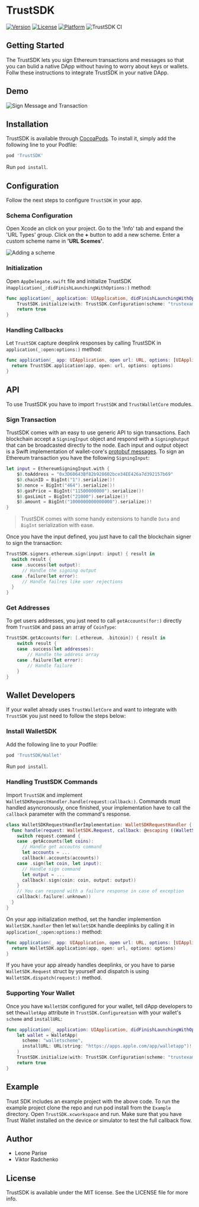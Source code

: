 # TrustSDK

[![Version](https://img.shields.io/cocoapods/v/TrustSDK.svg?style=flat)](https://cocoapods.org/pods/TrustSDK)
[![License](https://img.shields.io/cocoapods/l/TrustSDK.svg?style=flat)](https://cocoapods.org/pods/TrustSDK)
[![Platform](https://img.shields.io/cocoapods/p/TrustSDK.svg?style=flat)](https://cocoapods.org/pods/TrustSDK)
![TrustSDK CI](https://github.com/trustwallet/TrustSDK-iOS/workflows/TrustSDK%20CI/badge.svg)

## Getting Started

The TrustSDK lets you sign Ethereum transactions and messages so that you can bulid a native DApp without having to worry about keys or wallets. Follw these instructions to integrate TrustSDK in your native DApp.

## Demo

![Sign Message and Transaction](docs/demo.gif)


## Installation

TrustSDK is available through [CocoaPods](https://cocoapods.org). To install it, simply add the following line to your Podfile:

```ruby
pod 'TrustSDK'
```

Run `pod install`.

## Configuration

Follow the next steps to configure `TrustSDK` in your app.

### Schema Configuration

Open Xcode an click on your project. Go to the 'Info' tab and expand the 'URL Types' group. Click on the **+** button to add a new scheme. Enter a custom scheme name in **'URL Scemes'**.

![Adding a scheme](docs/scheme.png)

### Initialization

Open `AppDelegate.swift` file and initialize TrustSDK in`application(_:didFinishLaunchingWithOptions:)` method:

```swift
func application(_ application: UIApplication, didFinishLaunchingWithOptions launchOptions: [UIApplicationLaunchOptionsKey: Any]?) -> Bool {
    TrustSDK.initialize(with: TrustSDK.Configuration(scheme: "trustexample"))
    return true
}
```

### Handling Callbacks

Let `TrustSDK` capture deeplink responses by calling TrustSDK in `application(_:open:options:)` method:

```swift
func application(_ app: UIApplication, open url: URL, options: [UIApplicationOpenURLOptionsKey : Any] = [:]) -> Bool {
  return TrustSDK.application(app, open: url, options: options)
}
```

## API

To use TrustSDK you have to import `TrustSDK` and `TrustWalletCore` modules.

### Sign Transaction

TrustSDK comes with an easy to use generic API to sign transactions. Each blockchain accept a `SigningInput` object and respond with a `SigningOutput` that can be broadcasted directly to the node. Each input and output object is a Swift implementation of wallet-core's [ protobuf messages](https://github.com/trustwallet/wallet-core/tree/master/src/proto). To sign an Ethereum transaction you have the following `SigningInput`:

```swift
let input = EthereumSigningInput.with {
    $0.toAddress = "0x3D60643Bf82b928602bce34EE426a7d392157b69"
    $0.chainID = BigInt("1").serialize()!
    $0.nonce = BigInt("464").serialize()!
    $0.gasPrice = BigInt("11500000000").serialize()!
    $0.gasLimit = BigInt("21000").serialize()!
    $0.amount = BigInt("1000000000000000").serialize()!
}
```

 > TrustSDK comes with some handy extensions to handle `Data` and `BigInt` serialization with ease.

Once you have the input defined, you just have to call the blockchain signer to sign the transaction:

```swift
TrustSDK.signers.ethereum.sign(input: input) { result in
  switch result {
  case .success(let output):
      // Handle the signing output
  case .failure(let error):
      // Handle failres like user rejections
  }
}
```

### Get Addresses

To get users addresses, you just need to call `getAccounts(for:)` directly from `TrustSDK` and pass an array of `CoinType`:

```swift
TrustSDK.getAccounts(for: [.ethereum, .bitcoin]) { result in
    switch result {
    case .success(let addresses):
        // Handle the address array
    case .failure(let error):
        // Handle failure
    }
}
```

## Wallet Developers
If your wallet already uses `TrustWalletCore` and want to integrate with `TrustSDK` you just need to follow the steps below:


### Install WalletSDK

Add the following line to your Podfile:


```ruby
pod 'TrustSDK/Wallet'
```

Run `pod install`.

### Handling TrustSDK Commands

Import `TrustSDK` and implement `WalletSDKRequestHandler.handle(request:callback:)`. Commands must handled asyncronously, once
finished, your implementation have to call the `callback` parameter with the command's response.


```swift
class WalletSDKRequestHandlerImplementation: WalletSDKRequestHandler {
  func handle(request: WalletSDK.Request, callback: @escaping ((WalletSDK.Response) -> Void)) {
    switch request.command {
    case .getAccounts(let coins):
      // Handle get accoutns command
      let accounts = ...
      callback(.accounts(accounts))
    case .sign(let coin, let input):
      // Handle sign command
      let output = ...
      callback(.sign(coin: coin, output: output))
    }    
    // You can respond with a failure response in case of exception
    callback(.failure(.unknown))
  }
}
```

On your app initialization method, set the handler implemention `WalletSDK.handler` then let `WalletSDK` handle deeplinks by calling it in `application(_:open:options:)` method:

```swift
func application(_ app: UIApplication, open url: URL, options: [UIApplicationOpenURLOptionsKey : Any] = [:]) -> Bool {
  return WalletSDK.application(app, open: url, options: options)
}
```

If you have your app already handles deeplinks, or you have to parse `WalletSDK.Request` struct by yourself and dispatch is 
using `WalletSDK.dispatch(request:)` method.

### Supporting Your Wallet

Once you have `WalletSDK` configured for your wallet, tell dApp developers to set the`walletApp` attribute in `TrustSDK.Configureation` with your wallet's `scheme` and `installURL`:

```swift
func application(_ application: UIApplication, didFinishLaunchingWithOptions launchOptions: [UIApplicationLaunchOptionsKey: Any]?) -> Bool {
    let wallet = WalletApp(
      scheme: "walletscheme",
      installURL: URL(string: "https://apps.apple.com/app/walletapp")!
    )
    TrustSDK.initialize(with: TrustSDK.Configuration(scheme: "trustexample", walletApp: wallet))
    return true
}
```

## Example

Trust SDK includes an example project with the above code. To run the example project clone the repo and run pod install from the `Example` directory. Open `TrustSDK.xcworkspace` and run. Make sure that you have Trust Wallet installed on the device or simulator to test the full callback flow.

## Author

* Leone Parise
* Viktor Radchenko

## License

TrustSDK is available under the MIT license. See the LICENSE file for more info.
